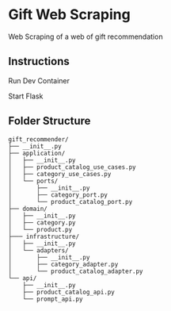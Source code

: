 # Gift Web Scraping
Web Scraping of a web of gift recommendation

## Instructions

Run Dev Container

Start Flask

## Folder Structure

```
gift_recommender/
├── __init__.py
├── application/
│   ├── __init__.py
│   ├── product_catalog_use_cases.py
│   ├── category_use_cases.py
│   └── ports/
│       ├── __init__.py
│       ├── category_port.py
│       └── product_catalog_port.py
├── domain/
│   ├── __init__.py
│   ├── category.py
│   └── product.py
├─── infrastructure/
│   ├── __init__.py
│   └── adapters/
│       ├── __init__.py
│       ├── category_adapter.py
│       └── product_catalog_adapter.py
└── api/
    ├── __init__.py
    ├── product_catalog_api.py
    └── prompt_api.py
```